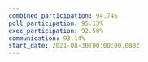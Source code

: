 ```yaml
---
combined_participation: 94.74%
poll_participation: 95.13%
exec_participation: 92.50%
communication: 93.14%
start_date: 2021-08-30T00:00:00.000Z
---
```

